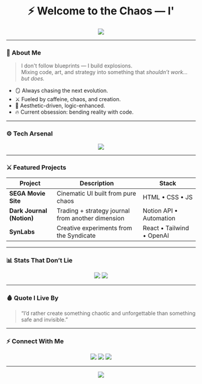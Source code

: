 <!-- README.md -->
<h1 align="center">⚡ Welcome to the Chaos — I'</h1>

<p align="center">
  <img src="https://readme-typing-svg.herokuapp.com?font=Fira+Code&pause=1000&color=FF0055&center=true&vCenter=true&width=500&lines=Badass+Creative+%7C+Code+Alchemist;Turning+Ideas+into+Digital+Chaos;Breaking+Rules+%26+Building+New+Worlds">
</p>

---

### 🧠 About Me  
> I don't follow blueprints — I build explosions.  
> Mixing code, art, and strategy into something that *shouldn’t work… but does.*  

- 🪞 Always chasing the next evolution.  
- ⚔️ Fueled by caffeine, chaos, and creation.  
- 🎨 Aesthetic-driven, logic-enhanced.  
- 🔥 Current obsession: bending reality with code.  

---

### ⚙️ Tech Arsenal
<p align="center">
  <img src="https://skillicons.dev/icons?i=html,css,git," />
</p>

---

### ⚔️ Featured Projects
| Project | Description | Stack |
|----------|--------------|-------|
| **SEGA Movie Site** | Cinematic UI built from pure chaos | HTML • CSS • JS |
| **Dark Journal (Notion)** | Trading + strategy journal from another dimension | Notion API • Automation |
| **SynLabs** | Creative experiments from the Syndicate | React • Tailwind • OpenAI |

---

### 📊 Stats That Don’t Lie
<p align="center">
  <img src="https://github-readme-stats.vercel.app/api?username=Opiumdragon&show_icons=true&theme=radical" />
  <img src="https://github-readme-streak-stats.herokuapp.com/?user=Opiumdragon&theme=radical" />
</p>

---

### 🩸 Quote I Live By
> “I’d rather create something chaotic and unforgettable than something safe and invisible.”

---

### ⚡ Connect With Me  
<p align="center">
  <a href="https://discord.gg/YOUR_LINK"><img src="https://img.shields.io/badge/Discord-%235865F2.svg?style=for-the-badge&logo=discord&logoColor=white"/></a>
  <a href="https://twitter.com/YOUR_HANDLE"><img src="https://img.shields.io/badge/Twitter-%231DA1F2.svg?style=for-the-badge&logo=twitter&logoColor=white"/></a>
  <a href="mailto:YOUR_EMAIL@gmail.com"><img src="https://img.shields.io/badge/Email-D14836?style=for-the-badge&logo=gmail&logoColor=white"/></a>
</p>

---

<p align="center">
  <img src="https://capsule-render.vercel.app/api?type=waving&color=0:ff0055,100:ffcc00&height=120&section=footer"/>
</p>
